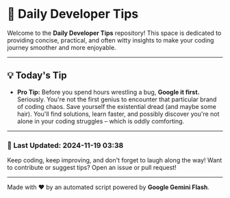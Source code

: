 
# 🌟 Daily Developer Tips

Welcome to the **Daily Developer Tips** repository! This space is dedicated to providing concise, practical, and often witty insights to make your coding journey smoother and more enjoyable.

---

## 💡 Today's Tip

- **Pro Tip:**  Before you spend hours wrestling a bug,  **Google it first.**  Seriously.  You're not the first genius to encounter that particular brand of coding chaos.  Save yourself the existential dread (and maybe some hair).  You'll find solutions, learn faster, and possibly discover you're not alone in your coding struggles – which is oddly comforting.

---

### 📅 Last Updated: 2024-11-19 03:38

Keep coding, keep improving, and don't forget to laugh along the way! Want to contribute or suggest tips? Open an issue or pull request!

---

Made with ❤️ by an automated script powered by **Google Gemini Flash**.
